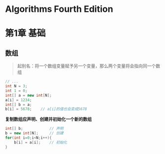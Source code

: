# Algorithms Fourth Edition

# 第1章 基础

## 数组

> 起别名：将一个数组变量赋予另一个变量，那么两个变量将会指向同一个数组

```java
// ...
int N = 3;
int 1 = 0;
int[] a = new int[N];
a[i] = 1234;
int[] b = a;
b[i] = 5678;	// a[i]的值也会变成5678
```

**复制数组应声明、创建并初始化一个新的数组**

```java
int[] b;			// 声明
b = new int[N];		// 创建
for(int i=0;i<N;i++){
    b[i] = a[i];	// 初始化
}
    
```

